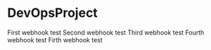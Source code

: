 # DevOpsProject
First webhook test
Second webhook test
Third webhook test
Fourth webhook test
Firth webhook test

